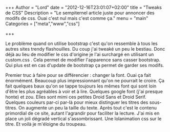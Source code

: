 +++
Author = "Lord"
date = "2012-12-16T23:01:07+02:00"
title = "Tweaks de CSS"
Description = "Le sempiternel article juste pour annoncer des modifs de css. Ouai c'est nul mais c'est comme ça."
menu = "main"
Categories = ["meta","www","css"]

+++

Le problème quand on utilise bootstrap c'est qu'on ressemble à tous les autres sites trendy flashouilles. Du coup j'ai tweaké un peu le bestiau. Donc déjà au lieu de modifier le css d'origine je l'ai surchargé en utilisant un custom.css . Cela permet de modifier l'apparence sans casser bootstrap. Qui plus est en cas d'update de bootstrap ça permet de garder ses modifs.

Premier truc à faire pour se différencier : changer la font. Ouai ça fait énormément. Beaucoup plus impressionnant qu'on ne pourrait le croire. Ça fait quelques baux qu'on se tappe toujours les mêmes font qui sont loin d'être les plus agréables à voir et à lire. Quelques google font (j'ai presque honte) et zou. Elles sont mimi ces petites Droid Sans et Droid Serif. Quelques couleurs par-ci par-là pour mieux distinguer les titres des sous-titres. On augmente un peu la taille du texte. Après tout c'est le contenu primordial de ce site, autant l'agrandir pour faciliter la lecture. J'ai mis en place un joli dégradé vertical s'assombrissant. Une lolanimation css sur le titre. Et voilà je m'éloigne du troupeau.

